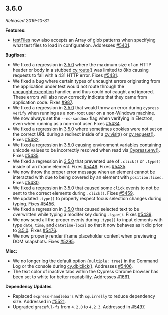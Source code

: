 ## 3.6.0

_Released 2019-10-31_

**Features:**

- [testFiles](/guides/references/configuration#Folders-Files) now also accepts
  an Array of glob patterns when specifying what test files to load in
  configuration. Addresses
  [#5401](https://github.com/cypress-io/cypress/issues/5401).

**Bugfixes:**

- We fixed a regression in [3.5.0](#3-5-0) where the maximum size of an HTTP
  header or body in a stubbed [cy.route()](/api/commands/route) was limited to
  8kb causing requests to fail with a 431 HTTP error. Fixes
  [#5431](https://github.com/cypress-io/cypress/issues/5431).
- We fixed a bug where certain types of uncaught errors originating from the
  application under test would not route through the
  [uncaught:exception](/api/events/catalog-of-events#Uncaught-Exceptions)
  handler, and thus could not caught and ignored. These errors will also now
  correctly indicate that they came from application code. Fixes
  [#987](https://github.com/cypress-io/cypress/issues/987).
- We fixed a regression in [3.5.0](#3-5-0) that would throw an error during
  `cypress verify` when running as a non-root user on a non-Windows machine. We
  now always set the `--no-sandbox` flag when verifying in Electron, even when
  running as a non-root user. Fixes
  [#5434](https://github.com/cypress-io/cypress/issues/5434).
- We fixed a regression in [3.5.0](#3-5-0) where sometimes cookies were not set
  on the correct URL during a redirect inside of a
  [cy.visit()](/api/commands/visit) or [cy.request()](/api/commands/request).
  Fixes [#5432](https://github.com/cypress-io/cypress/issues/5432).
- We fixed a regression in [3.5.0](#3-5-0) causing environment variables
  containing unicode values to be incorrectly resolved when read via
  [Cypress.env()](/api/cypress-api/env). Fixes
  [#5435](https://github.com/cypress-io/cypress/issues/5435).
- We fixed a regression in [3.5.0](#3-5-0) that prevented use of `.click()` or
  `.type()` inside of an iframe element. Fixes
  [#5449](https://github.com/cypress-io/cypress/issues/5449). Fixes
  [#5435](https://github.com/cypress-io/cypress/issues/5435).
- We now throw the proper error message when an element cannot be interacted
  with due to being covered by an element with `position:fixed`. Fixes
  [#5430](https://github.com/cypress-io/cypress/issues/5430).
- We fixed a regression in [3.5.0](#3-5-0) that caused some `click` events to
  not be sent to the correct elements during `.click()`. Fixes
  [#5459](https://github.com/cypress-io/cypress/issues/5459).
- We updated `.type()` to properly respect focus selection changes during
  typing. Fixes [#5456](https://github.com/cypress-io/cypress/issues/5456).
- We fixed a regression in [3.5.0](#3-5-0) that caused selected text to be
  overwritten while typing a modifer key during `.type()`. Fixes
  [#5439](https://github.com/cypress-io/cypress/issues/5439).
- We now send all the proper events during `.type()` to input elements with type
  `date`, `time`, and `datetime-local` so that it now behaves as it did prior to
  [3.5.0](#3-5-0). Fixes
  [#5476](https://github.com/cypress-io/cypress/issues/5476).
- We now properly render iframe placeholder content when previewing DOM
  snapshots. Fixes [#5295](https://github.com/cypress-io/cypress/issues/5295).

**Misc:**

- We no longer log the default option `{multiple: true}` in the Command Log or
  the console during [cy.dblclick()](/api/commands/dblclick). Addresses
  [#5406](https://github.com/cypress-io/cypress/issues/5406).
- The text color of inactive tabs within the Cypress Chrome browser has been set
  to white for better readability. Addresses
  [#1661](https://github.com/cypress-io/cypress/issues/1661).

**Dependency Updates**

- Replaced `express-handlebars` with `squirrelly` to reduce dependency size.
  Addressed in [#5521](https://github.com/cypress-io/cypress/pull/5521).
- Upgraded `graceful-fs` from `4.2.0` to `4.2.3`. Addressed in
  [#5497](https://github.com/cypress-io/cypress/pull/5497).
